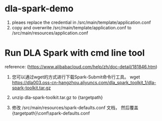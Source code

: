 # dla-spark-demo
 
1. pleaes replace the credential in /src/main/template/application.conf
2. copy and overwrite /src/main/template/application.conf to  /src/main/resources/application.conf


# Run DLA Spark with cmd line tool

reference:  (https://www.alibabacloud.com/help/zh/doc-detail/181846.htm)

1. 您可以通过wget的方式进行下载Spark-Submit命令行工具。
wget https://dla003.oss-cn-hangzhou.aliyuncs.com/dla_spark_toolkit_1/dla-spark-toolkit.tar.gz

2. unzip dla-spark-toolkit.tar.gz to {targetpath}

3. 修改 /src/main/resources/spark-defaults.conf 文档， 然后覆盖 {targetpath}\conf\spark-defaults.conf


